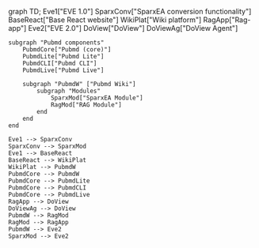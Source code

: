 graph TD;
    Eve1["EVE 1.0"]
    SparxConv["SparxEA conversion functionality"]
    BaseReact["Base React website"]
    WikiPlat["Wiki platform"]
    RagApp["Rag-app"]
    Eve2["EVE 2.0"]
    DoView["DoView"]
    DoViewAg["DoView Agent"]

    subgraph "Pubmd components"
        PubmdCore["Pubmd (core)"]
        PubmdLite["Pubmd Lite"]
        PubmdCLI["Pubmd CLI"]
        PubmdLive["Pubmd Live"]

        subgraph "PubmdW" ["Pubmd Wiki"]
            subgraph "Modules"
                SparxMod["SparxEA Module"]
                RagMod["RAG Module"]
            end
        end
    end

    Eve1 --> SparxConv
    SparxConv --> SparxMod
    Eve1 --> BaseReact
    BaseReact --> WikiPlat
    WikiPlat --> PubmdW
    PubmdCore --> PubmdW
    PubmdCore --> PubmdLite
    PubmdCore --> PubmdCLI
    PubmdCore --> PubmdLive
    RagApp --> DoView
    DoViewAg --> DoView
    PubmdW --> RagMod
    RagMod --> RagApp
    PubmdW --> Eve2
    SparxMod --> Eve2
